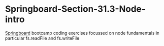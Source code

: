 # Springboard-Section-31.3-Node-intro  
[Springboard](www.springboard.com) bootcamp coding exercises focussed on node fundamentals in particular fs.readFile and fs.writeFile

